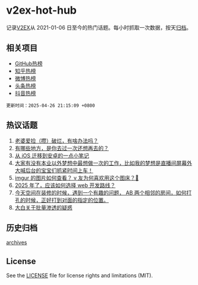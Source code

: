 # v2ex-hot-hub

 记录[V2EX](https://www.v2ex.com/)从 2021-01-06 日至今的热门话题。每小时抓取一次数据，按天[归档](archives)。
 
 ## 相关项目

- [GitHub热榜](https://github.com/it985/github-hot-hub)
- [知乎热榜](https://github.com/it985/zhihu-hot-hub)
- [微博热榜](https://github.com/it985/weibo-hot-hub)
- [头条热榜](https://github.com/it985/toutiao-hot-hub)
- [抖音热榜](https://github.com/it985/douyin-hot-hub)


 `更新时间：2025-04-26 21:15:09 +0800`

## 热议话题

1. [老婆爱捡（攒）破烂，有啥办法吗？](https://www.v2ex.com/t/1128134)
1. [有哪些地方，是你去过一次还想再去的？](https://www.v2ex.com/t/1128141)
1. [从 iOS 迁移到安卓的一点小笔记](https://www.v2ex.com/t/1128125)
1. [大家有没有本业以外梦想中最想做一次的工作，比如我的梦想是直播间屏幕外大喊后台的宝宝们抓紧时间上车！](https://www.v2ex.com/t/1128160)
1. [imgur 的图片如何查看？ v 友为何喜欢用这个图床？🤔](https://www.v2ex.com/t/1128168)
1. [2025 年了，应该如何选择 web 开发路线？](https://www.v2ex.com/t/1128159)
1. [今天空间在装修的时候，遇到一个有趣的问题， AB 两个相邻的房间，如何打孔的时候，正好打到对面的指定的位置。](https://www.v2ex.com/t/1128129)
1. [大白关于批量渗透的疑惑](https://www.v2ex.com/t/1128140)

## 历史归档

[archives](archives)

## License

See the [LICENSE](LICENSE) file for license rights and limitations (MIT).
